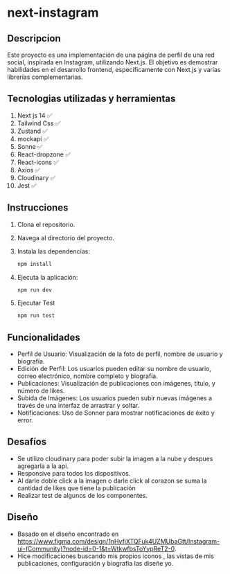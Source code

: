 # next-instagram

## Descripcion

Este proyecto es una implementación de una página de perfil de una red social, inspirada en Instagram, utilizando Next.js. El objetivo es demostrar habilidades en el desarrollo frontend, específicamente con Next.js y varias librerías complementarias.

## Tecnologias utilizadas y herramientas

1. Next js 14 ✅
2. Tailwind Css ✅
3. Zustand ✅
4. mockapi ✅
5. Sonne ✅
6. React-dropzone ✅
7. React-icons ✅
8. Axios ✅
9. Cloudinary ✅
10. Jest ✅

## Instrucciones

1. Clona el repositorio.
2. Navega al directorio del proyecto.
3. Instala las dependencias:
   ```bash
   npm install
   ```
4. Ejecuta la aplicación:

   ```bash
   npm run dev
   ```

5. Ejecutar Test

   ```bash
   npm run test
   ```

## Funcionalidades

- Perfil de Usuario: Visualización de la foto de perfil, nombre de usuario y biografía.
- Edición de Perfil: Los usuarios pueden editar su nombre de usuario, correo electrónico, nombre completo y biografía.
- Publicaciones: Visualización de publicaciones con imágenes, título, y número de likes.
- Subida de Imágenes: Los usuarios pueden subir nuevas imágenes a través de una interfaz de arrastrar y soltar.
- Notificaciones: Uso de Sonner para mostrar notificaciones de éxito y error.

## Desafíos

- Se utilizo cloudinary para poder subir la imagen a la nube y despues agregarla a la api.
- Responsive para todos los dispositivos.
- Al darle doble click a la imagen o darle click al corazon se suma la cantidad de likes que tiene la publicación
- Realizar test de algunos de los componentes.

## Diseño

- Basado en el diseño encontrado en https://www.figma.com/design/1nHyfjXTQFuk4UZMUbaGtt/Instagram-ui-(Community)?node-id=0-1&t=WtkwfbsToYypReT2-0.
- Hice modificaciones buscando mis propios iconos , las vistas de mis publicaciones, configuración y biografia las diseñe yo.
